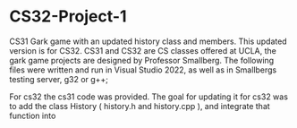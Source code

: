 # CS32-Project-1
CS31 Gark game with an updated history class and members. This updated version is for CS32. 
CS31 and CS32 are CS classes offered at UCLA, the gark game projects are designed by Professor Smallberg.
The following files were written and run in Visual Studio 2022, as well as in Smallbergs testing server, g32 or g++;

For cs32 the cs31 code was provided. The goal for updating it for cs32 was to add the class History ( history.h and history.cpp ),
and integrate that function into 
